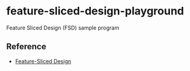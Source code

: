# feature-sliced-design-playground
Feature Sliced Design (FSD) sample program

## Reference
- [Feature-Sliced Design](https://feature-sliced.design/)
